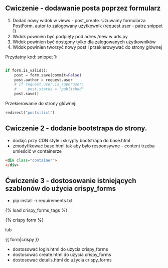 
## Cwiczenie - dodawanie posta poprzez formularz

1. Dodać nowy widok w views - post_create. Użuwamy formularza PostForm. autor to zalogowany użytkownik (request.user - patrz snippet 1)
2. Widok powinien być podpięty pod adres /new w urls.py
3. Widok powinien być dostępny tylko dla zalogowanych użytkowników
4. Widok powinien tworzyć nowy post i przekierowywać do strony głównej

Przydatny kod:
snippet 1:
```python

if form.is_valid():
    post = form.save(commit=False)
    post.author = request.user
    # if request.user.is_superuser:
    #     post.status = "published"
    post.save()
```

Przekierowanie do strony głównej:
```python
redirect("posts:list")
```

## Cwiczenie 2 - dodanie bootstrapa do strony. 

- dodajć przy CDN style i skrypty bootstrapa do base.html
- zmodyfikować base.html tak aby było responsywne - content trzeba umieścić w containerze

```html 
<div class="container">
</div>
```


## Ćwiczenie 3 - dostosowanie istniejących szablonów do użycia crispy_forms

- pip install -r requirements.txt

{% load crispy_forms_tags %}

{% crispy form %}

lub

{{ form|crispy }}


- dostosować login.html do użycia crispy_forms
- dostosować create.html do użycia crispy_forms
- dostosować details.html do użycia crispy_forms
